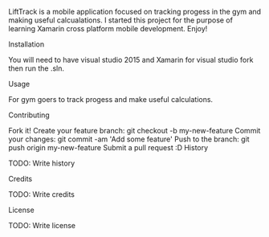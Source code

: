   LiftTrack is a mobile application focused on tracking progess in the gym and making useful calcualations.
I started this project for the purpose of learning Xamarin cross platform mobile development.
Enjoy!



Installation

You will need to have visual studio 2015 and Xamarin for visual studio fork then run the .sln.

Usage

For gym goers to track progess and make useful calculations.

Contributing

Fork it!
Create your feature branch: git checkout -b my-new-feature
Commit your changes: git commit -am 'Add some feature'
Push to the branch: git push origin my-new-feature
Submit a pull request :D
History

TODO: Write history

Credits

TODO: Write credits

License

TODO: Write license
